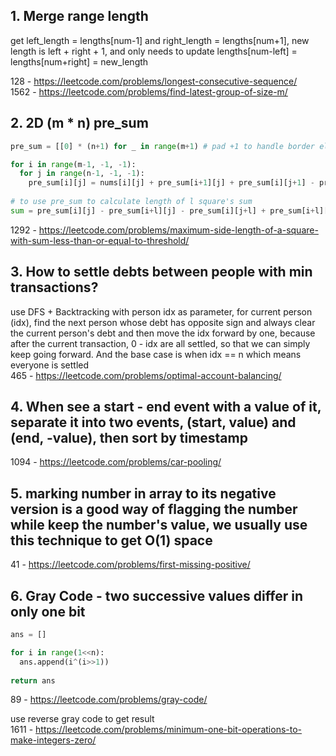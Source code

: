 ## 1. Merge range length

get left_length = lengths[num-1] and right_length = lengths[num+1], new length is left + right + 1, and only needs to update lengths[num-left] = lengths[num+right] = new_length

128 - https://leetcode.com/problems/longest-consecutive-sequence/  
1562 - https://leetcode.com/problems/find-latest-group-of-size-m/

## 2. 2D (m * n) pre_sum

```python
pre_sum = [[0] * (n+1) for _ in range(m+1) # pad +1 to handle border element

for i in range(m-1, -1, -1):
  for j in range(n-1, -1, -1):
    pre_sum[i][j] = nums[i][j] + pre_sum[i+1][j] + pre_sum[i][j+1] - pre_sum[i+1][j+1]
    
# to use pre_sum to calculate length of l square's sum
sum = pre_sum[i][j] - pre_sum[i+l][j] - pre_sum[i][j+l] + pre_sum[i+l][j+l]

```

1292 - https://leetcode.com/problems/maximum-side-length-of-a-square-with-sum-less-than-or-equal-to-threshold/

## 3. How to settle debts between people with min transactions?

use DFS + Backtracking with person idx as parameter, for current person (idx), find the next person whose debt has opposite sign and always clear the current person's debt and then move the idx forward by one, because after the current transaction, 0 - idx are all settled, so that we can simply keep going forward. And the base case is when idx == n which means everyone is settled  
465 - https://leetcode.com/problems/optimal-account-balancing/

## 4. When see a start - end event with a value of it, separate it into two events, (start, value) and (end, -value), then sort by timestamp

1094 - https://leetcode.com/problems/car-pooling/

## 5. marking number in array to its negative version is a good way of flagging the number while keep the number's value, we usually use this technique to get O(1) space

41 - https://leetcode.com/problems/first-missing-positive/

## 6. Gray Code - two successive values differ in only one bit

```python
ans = []

for i in range(1<<n):
  ans.append(i^(i>>1))
  
return ans

```

89 - https://leetcode.com/problems/gray-code/

use reverse gray code to get result  
1611 - https://leetcode.com/problems/minimum-one-bit-operations-to-make-integers-zero/

